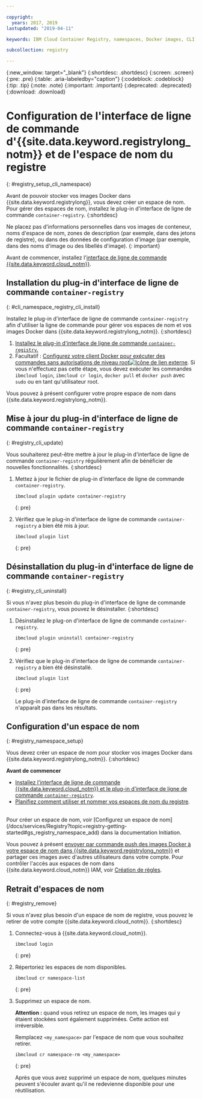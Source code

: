 ```yaml
---

copyright:
  years: 2017, 2019
lastupdated: "2019-04-11"

keywords: IBM Cloud Container Registry, namespaces, Docker images, CLI, commands, installing, registry CLI, removing namespaces, 

subcollection: registry

---
```


{:new_window: target="_blank"}
{:shortdesc: .shortdesc}
{:screen: .screen}
{:pre: .pre}
{:table: .aria-labeledby="caption"}
{:codeblock: .codeblock}
{:tip: .tip}
{:note: .note}
{:important: .important}
{:deprecated: .deprecated}
{:download: .download}

# Configuration de l'interface de ligne de commande d'{{site.data.keyword.registrylong_notm}} et de l'espace de nom du registre
{: #registry_setup_cli_namespace}

Avant de pouvoir stocker vos images Docker dans {{site.data.keyword.registrylong}}, vous devez créer un espace de nom. Pour gérer des espaces de nom, installez le plug-in d'interface de ligne de commande `container-registry`.
{:shortdesc}

Ne placez pas d'informations personnelles dans vos images de conteneur, noms d'espace de nom, zones de description (par exemple, dans des jetons de registre), ou dans des données de configuration d'image (par exemple, dans des noms d'image ou des libellés d'image).
{: important}

Avant de commencer, installez l'[interface de ligne de commande {{site.data.keyword.cloud_notm}}](/docs/cli?topic=cloud-cli-ibmcloud-cli#ibmcloud-cli).

## Installation du plug-in d'interface de ligne de commande `container-registry`
{: #cli_namespace_registry_cli_install}

Installez le plug-in d'interface de ligne de commande `container-registry` afin d'utiliser la ligne de commande pour gérer vos espaces de nom et vos images Docker dans {{site.data.keyword.registrylong_notm}}.
{:shortdesc}

1. [Installez le plug-in d'interface de ligne de commande `container-registry`.](/docs/services/Registry?topic=registry-getting-started#gs_registry_cli_install)
2. Facultatif : [Configurez votre client Docker pour exécuter des commandes sans autorisations de niveau root![Icône de lien externe](../../icons/launch-glyph.svg "Icône de lien externe")](https://docs.docker.com/install/linux/linux-postinstall/). Si vous n'effectuez pas cette étape, vous devez exécuter les commandes `ibmcloud login`, `ibmcloud cr login`, `docker pull` et `docker push` avec `sudo` ou en tant qu'utilisateur root.

Vous pouvez à présent configurer votre propre espace de nom dans {{site.data.keyword.registrylong_notm}}.

## Mise à jour du plug-in d'interface de ligne de commande `container-registry`
{: #registry_cli_update}

Vous souhaiterez peut-être mettre à jour le plug-in d'interface de ligne de commande `container-registry` régulièrement afin de bénéficier de nouvelles fonctionnalités.
{:shortdesc}

1. Mettez à jour le fichier de plug-in d'interface de ligne de commande `container-registry`.

    ```
    ibmcloud plugin update container-registry
    ```
    {: pre}

2. Vérifiez que le plug-in d'interface de ligne de commande `container-registry` a bien été mis à jour.

    ```
    ibmcloud plugin list
    ```
     {: pre}

## Désinstallation du plug-in d'interface de ligne de commande `container-registry`
{: #registry_cli_uninstall}

Si vous n'avez plus besoin du plug-in d'interface de ligne de commande `container-registry`, vous pouvez le désinstaller.
{:shortdesc}

1. Désinstallez le plug-on d'interface de ligne de commande `container-registry`.

    ```
    ibmcloud plugin uninstall container-registry
    ```
    {: pre}

2. Vérifiez que le plug-in d'interface de ligne de commande `container-registry` a bien été désinstallé.

    ```
    ibmcloud plugin list
    ```
    {: pre}

    Le plug-in d'interface de ligne de commande `container-registry` n'apparaît pas dans les résultats.

## Configuration d'un espace de nom
{: #registry_namespace_setup}

Vous devez créer un espace de nom pour stocker vos images Docker dans {{site.data.keyword.registrylong_notm}}.
{:shortdesc}

**Avant de commencer**

- [Installez l'interface de ligne de commande {{site.data.keyword.cloud_notm}} et le plug-in d'interface de ligne de commande `container-registry`](/docs/services/Registry?topic=registry-getting-started#gs_registry_cli_install).
- [Planifiez comment utiliser et nommer vos espaces de nom du registre](/docs/services/Registry?topic=registry-registry_overview#registry_namespaces).

<br>
Pour créer un espace de nom, voir [Configurez un espace de nom](/docs/services/Registry?topic=registry-getting-started#gs_registry_namespace_add) dans la documentation Initiation.

Vous pouvez à présent [envoyer par commande push des images Docker à votre espace de nom dans {{site.data.keyword.registrylong_notm}}](/docs/services/Registry?topic=registry-registry_images_#registry_images_pushing_namespace) et partager ces images avec d'autres utilisateurs dans votre compte. Pour contrôler l'accès aux espaces de nom dans {{site.data.keyword.cloud_notm}} IAM, voir [Création de règles](/docs/services/Registry?topic=registry-user#create).

## Retrait d'espaces de nom
{: #registry_remove}

Si vous n'avez plus besoin d'un espace de nom de registre, vous pouvez le retirer de votre compte {{site.data.keyword.cloud_notm}}.
{:shortdesc}

1. Connectez-vous à {{site.data.keyword.cloud_notm}}.

    ```
    ibmcloud login
    ```
    {: pre}

2. Répertoriez les espaces de nom disponibles.

    ```
    ibmcloud cr namespace-list
    ```
    {: pre}

3. Supprimez un espace de nom.

    **Attention :** quand vous retirez un espace de nom, les images qui y étaient stockées sont également supprimées. Cette action est irréversible.

    Remplacez `<my_namespace>` par l'espace de nom que vous souhaitez retirer.

    ```
    ibmcloud cr namespace-rm <my_namespace>
    ```
    {: pre}

    Après que vous avez supprimé un espace de nom, quelques minutes peuvent s'écouler avant qu'il ne redevienne disponible pour une réutilisation.
